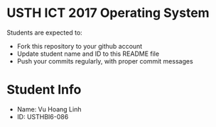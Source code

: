 USTH ICT 2017 Operating System
=====================================

Students are expected to:

* Fork this repository to your github account
* Update student name and ID to this README file
* Push your commits regularly, with proper commit messages

Student Info
=======================

* Name: Vu Hoang Linh
* ID: USTHBI6-086

